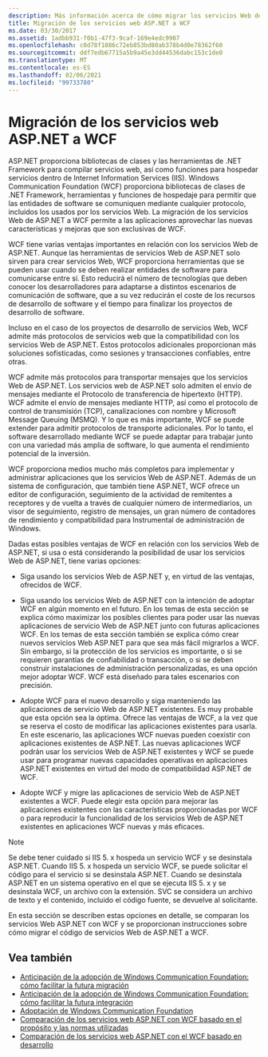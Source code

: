 ```yaml
---
description: Más información acerca de cómo migrar los servicios Web de ASP.NET a WCF
title: Migración de los servicios web ASP.NET a WCF
ms.date: 03/30/2017
ms.assetid: 1adbb931-f0b1-47f3-9caf-169e4edc9907
ms.openlocfilehash: c0d78f1086c72eb853bd80ab378b4d0e78362f60
ms.sourcegitcommit: ddf7edb67715a5b9a45e3dd44536dabc153c1de0
ms.translationtype: MT
ms.contentlocale: es-ES
ms.lasthandoff: 02/06/2021
ms.locfileid: "99733780"
---
```

# <a name="migrating-aspnet-web-services-to-wcf"></a>Migración de los servicios web ASP.NET a WCF

ASP.NET proporciona bibliotecas de clases y las herramientas de .NET Framework para compilar servicios web, así como funciones para hospedar servicios dentro de Internet Information Services (IIS). Windows Communication Foundation (WCF) proporciona bibliotecas de clases de .NET Framework, herramientas y funciones de hospedaje para permitir que las entidades de software se comuniquen mediante cualquier protocolo, incluidos los usados por los servicios Web.  La migración de los servicios Web de ASP.NET a WCF permite a las aplicaciones aprovechar las nuevas características y mejoras que son exclusivas de WCF.  
  
 WCF tiene varias ventajas importantes en relación con los servicios Web de ASP.NET. Aunque las herramientas de servicios Web de ASP.NET solo sirven para crear servicios Web, WCF proporciona herramientas que se pueden usar cuando se deben realizar entidades de software para comunicarse entre sí. Esto reducirá el número de tecnologías que deben conocer los desarrolladores para adaptarse a distintos escenarios de comunicación de software, que a su vez reducirán el coste de los recursos de desarrollo de software y el tiempo para finalizar los proyectos de desarrollo de software.  
  
 Incluso en el caso de los proyectos de desarrollo de servicios Web, WCF admite más protocolos de servicios web que la compatibilidad con los servicios Web de ASP.NET. Estos protocolos adicionales proporcionan más soluciones sofisticadas, como sesiones y transacciones confiables, entre otras.  
  
 WCF admite más protocolos para transportar mensajes que los servicios Web de ASP.NET. Los servicios web de ASP.NET solo admiten el envío de mensajes mediante el Protocolo de transferencia de hipertexto (HTTP). WCF admite el envío de mensajes mediante HTTP, así como el protocolo de control de transmisión (TCP), canalizaciones con nombre y Microsoft Message Queuing (MSMQ). Y lo que es más importante, WCF se puede extender para admitir protocolos de transporte adicionales. Por lo tanto, el software desarrollado mediante WCF se puede adaptar para trabajar junto con una variedad más amplia de software, lo que aumenta el rendimiento potencial de la inversión.  
  
 WCF proporciona medios mucho más completos para implementar y administrar aplicaciones que los servicios Web de ASP.NET. Además de un sistema de configuración, que también tiene ASP.NET, WCF ofrece un editor de configuración, seguimiento de la actividad de remitentes a receptores y de vuelta a través de cualquier número de intermediarios, un visor de seguimiento, registro de mensajes, un gran número de contadores de rendimiento y compatibilidad para Instrumental de administración de Windows.  
  
 Dadas estas posibles ventajas de WCF en relación con los servicios Web de ASP.NET, si usa o está considerando la posibilidad de usar los servicios Web de ASP.NET, tiene varias opciones:  
  
- Siga usando los servicios Web de ASP.NET y, en virtud de las ventajas, ofrecidos de WCF.  
  
- Siga usando los servicios Web de ASP.NET con la intención de adoptar WCF en algún momento en el futuro. En los temas de esta sección se explica cómo maximizar los posibles clientes para poder usar las nuevas aplicaciones de servicio Web de ASP.NET junto con futuras aplicaciones WCF. En los temas de esta sección también se explica cómo crear nuevos servicios Web ASP.NET para que sea más fácil migrarlos a WCF. Sin embargo, si la protección de los servicios es importante, o si se requieren garantías de confiabilidad o transacción, o si se deben construir instalaciones de administración personalizadas, es una opción mejor adoptar WCF. WCF está diseñado para tales escenarios con precisión.  
  
- Adopte WCF para el nuevo desarrollo y siga manteniendo las aplicaciones de servicio Web de ASP.NET existentes. Es muy probable que esta opción sea la óptima. Ofrece las ventajas de WCF, a la vez que se reserva el costo de modificar las aplicaciones existentes para usarla. En este escenario, las aplicaciones WCF nuevas pueden coexistir con aplicaciones existentes de ASP.NET. Las nuevas aplicaciones WCF podrán usar los servicios Web de ASP.NET existentes y WCF se puede usar para programar nuevas capacidades operativas en aplicaciones ASP.NET existentes en virtud del modo de compatibilidad ASP.NET de WCF.  
  
- Adopte WCF y migre las aplicaciones de servicio Web de ASP.NET existentes a WCF. Puede elegir esta opción para mejorar las aplicaciones existentes con las características proporcionadas por WCF o para reproducir la funcionalidad de los servicios Web de ASP.NET existentes en aplicaciones WCF nuevas y más eficaces.  
  
> [!NOTE]
> Se debe tener cuidado si IIS 5. x hospeda un servicio WCF y se desinstala ASP.NET. Cuando IIS 5. x hospeda un servicio WCF, se puede solicitar el código para el servicio si se desinstala ASP.NET. Cuando se desinstala ASP.NET en un sistema operativo en el que se ejecuta IIS 5. x y se desinstala WCF, un archivo con la extensión. SVC se considera un archivo de texto y el contenido, incluido el código fuente, se devuelve al solicitante.  
  
 En esta sección se describen estas opciones en detalle, se comparan los servicios Web ASP.NET con WCF y se proporcionan instrucciones sobre cómo migrar el código de servicios Web de ASP.NET a WCF.  
  
## <a name="see-also"></a>Vea también

- [Anticipación de la adopción de Windows Communication Foundation: cómo facilitar la futura migración](anticipating-adopting-wcf-migration.md)
- [Anticipación de la adopción de Windows Communication Foundation: cómo facilitar la futura integración](anticipating-adopting-the-wcf-easing-future-integration.md)
- [Adoptación de Windows Communication Foundation](adopting-wcf.md)
- [Comparación de los servicios web ASP.NET con WCF basado en el propósito y las normas utilizadas](comparing-aspnet-web-services-to-wcf-based-on-purpose-and-standards-used.md)
- [Comparación de los servicios web ASP.NET con el WCF basado en desarrollo](comparing-aspnet-web-services-to-wcf-based-on-development.md)
